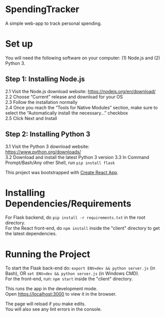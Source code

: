 # SpendingTracker
A simple web-app to track personal spending.


# Set up

You will need the following software on your computer: (1) Node.js and (2) Python 3.

## Step 1: Installing Node.js

2.1 Visit the Node.js download website: https://nodejs.org/en/download/<br/>
2.2 Choose “Current” release and download for your OS<br/>
2.3 Follow the installation normally<br/>
2.4 Once you reach the “Tools for Native Modules” section, make sure to select the “Automatically install the necessary…” checkbox<br/>
2.5 Click Next and Install
 

## Step 2: Installing Python 3

3.1 Visit the Python 3 download website: https://www.python.org/downloads/<br/>
3.2 Download and install the latest Python 3 version
3.3 In Command Prompt/Bash/Any other Shell, run `pip install flask`

This project was bootstrapped with [Create React App](https://github.com/facebook/create-react-app).

# Installing Dependencies/Requirements
For Flask backend, do `pip install -r requirements.txt` in the root directory. <br/>
For the React front-end, do `npm install` inside the "client" directory to get the latest dependencies. <br/>

# Running the Project
To start the Flask back-end do: `export ENV=dev && python server.js` (in Bash), OR `set ENV=dev && python server.js` (in Windows CMD). <br/>
For the front-end, run: `npm start` inside the "client" directory. <br/>

This runs the app in the development mode.<br>
Open [https://localhost:3000](https://localhost:3000) to view it in the browser.

The page will reload if you make edits.<br>
You will also see any lint errors in the console.
